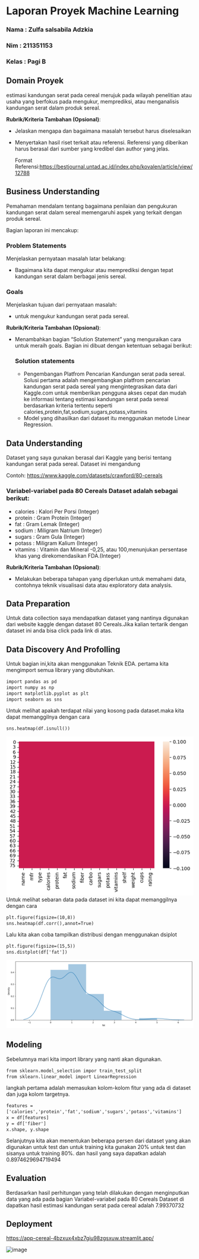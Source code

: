 # Laporan Proyek Machine Learning
### Nama : Zulfa salsabila Adzkia
### Nim : 211351153
### Kelas : Pagi B

## Domain Proyek

 estimasi kandungan serat pada cereal merujuk pada wilayah penelitian atau usaha yang berfokus pada mengukur, memprediksi, atau menganalisis kandungan serat dalam produk sereal. 

**Rubrik/Kriteria Tambahan (Opsional)**:
- Jelaskan mengapa dan bagaimana masalah tersebut harus diselesaikan
- Menyertakan hasil riset terkait atau referensi. Referensi yang diberikan harus berasal dari sumber yang kredibel dan author yang jelas.
  
  Format Referensi:https://bestjournal.untad.ac.id/index.php/kovalen/article/view/12788

## Business Understanding

Pemahaman mendalam tentang bagaimana penilaian dan pengukuran kandungan serat dalam sereal memengaruhi aspek yang terkait dengan produk sereal.

Bagian laporan ini mencakup:

### Problem Statements

Menjelaskan pernyataan masalah latar belakang:
- Bagaimana kita dapat mengukur atau memprediksi dengan tepat kandungan serat dalam berbagai jenis sereal. 

### Goals

Menjelaskan tujuan dari pernyataan masalah:
- untuk mengukur kandungan serat pada sereal.

**Rubrik/Kriteria Tambahan (Opsional)**:
- Menambahkan bagian “Solution Statement” yang menguraikan cara untuk meraih goals. Bagian ini dibuat dengan ketentuan sebagai berikut: 

    ### Solution statements
    - Pengembangan Platfrom Pencarian Kandungan serat pada sereal. Solusi pertama adalah mengembangkan platfrom pencarian kandungan serat pada sereal yang mengintegrasikan data dari Kaggle.com untuk memberikan pengguna akses cepat dan mudah ke informasi tentang estimasi kandungan serat pada sereal berdasarkan kriteria tertentu seperti calories,protein,fat,sodium,sugars,potass,vitamins
    - Model yang dihasilkan dari dataset itu menggunakan metode Linear Regression.
## Data Understanding
Dataset yang saya gunakan berasal dari Kaggle yang berisi tentang kandungan serat pada sereal. Dataset ini mengandung   

Contoh: https://www.kaggle.com/datasets/crawford/80-cereals
 

### Variabel-variabel pada 80 Cereals Dataset adalah sebagai berikut:
- calories : Kalori Per Porsi (Integer)
- protein : Gram Protein (Integer)
- fat : Gram Lemak (Integer)
- sodium : Miligram Natrium (Integer)
- sugars : Gram Gula (Integer)
- potass : Miligram Kalium (Integer)
- vitamins : Vitamin dan Mineral -0,25, atau 100,menunjukan persentase khas yang direkomendasikan FDA.(Integer)


**Rubrik/Kriteria Tambahan (Opsional)**:
- Melakukan beberapa tahapan yang diperlukan untuk memahami data, contohnya teknik visualisasi data atau exploratory data analysis.

## Data Preparation
Untuk data collection saya mendapatkan dataset yang nantinya digunakan dari website  kaggle dengan dataset 80 Cereals.Jika kalian tertarik dengan dataset ini anda bisa click pada link di atas.
## Data Discovery And Profolling
Untuk bagian ini,kita akan menggunakan Teknik EDA.
pertama kita mengimport semua library yang dibutuhkan.

    import pandas as pd 
    import numpy as np 
    import matplotlib.pyplot as plt 
    import seaborn as sns
Untuk melihat apakah terdapat nilai yang kosong pada dataset.maka kita dapat memanggilnya dengan cara 

    sns.heatmap(df.isnull())
    
    
![](output.png)
Untuk melihat sebaran data pada dataset ini kita dapat memanggilnya dengan cara 

    plt.figure(figsize=(10,8))
    sns.heatmap(df.corr(),annot=True)
    
    
Lalu kita akan coba tampilkan distribusi dengan menggunakan dsiplot

    plt.figure(figsize=(15,5))
    sns.distplot(df['fat'])
    
![](output3.png)
## Modeling
Sebelumnya mari kita import library yang nanti akan digunakan.

    from sklearn.model_selection impor train_test_split
    from sklearn.linear_model import LinearRegression
langkah pertama adalah memasukan kolom-kolom fitur yang ada di dataset dan juga kolom targetnya.

    features = ['calories','protein','fat','sodium','sugars','potass','vitamins']
    x = df[features]
    y = df['fiber']
    x.shape, y.shape
Selanjutnya kita akan menentukan beberapa persen dari dataset yang akan digunakan untuk test dan untuk training kita gunakan 20% untuk test dan sisanya untuk training 80%. dan hasil yang saya dapatkan adalah 0.8974629694719494

## Evaluation
Berdasarkan hasil perhitungan yang telah dilakukan dengan menginputkan data yang ada pada bagian Variabel-variabel pada 80 Cereals Dataset di dapatkan hasil estimasi kandungan serat pada cereal adalah 7.99370732

## Deployment
https://app-cereal-4bzxux4xbz7giu98zgsxuw.streamlit.app/

<img width="434" alt="image" src="https://github.com/Zulfasalsabilaa/streamlit-cereal/assets/147803627/27f24458-d8ae-4b94-a114-3924a0257ff2">
 
